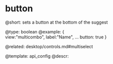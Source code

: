 button
=============


@short:
	 sets a button at the bottom of the suggest 

@type: boolean
@example:
{	
	view:"multicombo", 
	label:"Name", 
    ...
	button: true
}

@related:
desktop/controls.md#multiselect

@template:	api_config
@descr:


